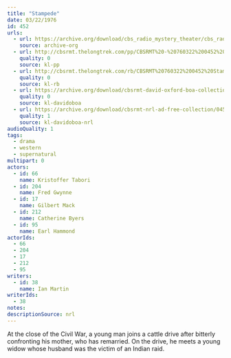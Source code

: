 ```yaml
---
title: "Stampede"
date: 03/22/1976
id: 452
urls: 
  - url: https://archive.org/download/cbs_radio_mystery_theater/cbs_radio_mystery_theater-0451-0500.zip/cbs_radio_mystery_theater-0451-0500%2Fcbsrmt_0452_stampede.mp3
    source: archive-org
  - url: http://cbsrmt.thelongtrek.com/pp/CBSRMT%20-%20760322%200452%20Stampede_pp.mp3
    quality: 0
    source: kl-pp
  - url: http://cbsrmt.thelongtrek.com/rb/CBSRMT%20760322%200452%20Stampede_wuwm%20recorded%208_6_76%20dropout%20start%20of%20act2.mp3
    quality: 0
    source: kl-rb
  - url: https://archive.org/download/cbsrmt-david-oxford-boa-collection/CBSRMT-760322-0452-Stampede-(128-44)_WBBM-JE-{BoA}.mp3
    quality: 0
    source: kl-davidoboa
  - url: https://archive.org/download/cbsrmt-nrl-ad-free-collection/0452%20CBSRMT-760322-0452-Stampede-(128-44)_WBBM-JE-%7BBoA%7D%20(no%20ads).mp3
    quality: 1
    source: kl-davidoboa-nrl
audioQuality: 1
tags: 
  - drama
  - western
  - supernatural
multipart: 0
actors:  
  - id: 66
    name: Kristoffer Tabori  
  - id: 204
    name: Fred Gwynne  
  - id: 17
    name: Gilbert Mack  
  - id: 212
    name: Catherine Byers  
  - id: 95
    name: Earl Hammond
actorIds:  
  - 66  
  - 204  
  - 17  
  - 212  
  - 95
writers:  
  - id: 38
    name: Ian Martin
writerIds:  
  - 38
notes: 
descriptionSource: nrl
---
```

At the close of the Civil War, a young man joins a cattle drive after bitterly confronting his mother, who has remarried. On the drive, he meets a young widow whose husband was the victim of an Indian raid.